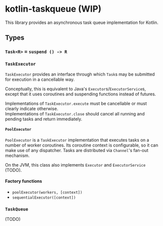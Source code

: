 # kotlin-taskqueue (WIP)

This library provides an asynchronous task queue implementation for Kotlin.

## Types

### `Task<R>` = `suspend () -> R`

### `TaskExecutor`

`TaskExecutor` provides an interface through which `Task`s may be submitted for execution in a cancellable way.

Conceptually, this is equivalent to Java's `Executor`s/`ExecutorService`s, except that it uses coroutines and suspending functions instead of futures.

Implementations of `TaskExecutor.execute` must be cancellable or must clearly indicate otherwise.<br>
Implementations of `TaskExecutor.close` should cancel all running and pending tasks and return immediately.

#### `PoolExecutor`

`PoolExecutor` is a `TaskExecutor` implementation that executes tasks on a number of worker coroutines.
Its coroutine context is configurable, so it can make use of any dispatcher.
Tasks are distributed via `Channel`'s fan-out mechanism.

On the JVM, this class also implements `Executor` and `ExecutorService` (TODO).

#### Factory functions

- `poolExecutor(workers, [context])`
- `sequentialExecutor([context])`

### `TaskQueue`

(TODO)
